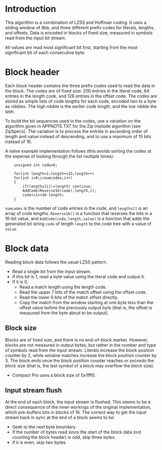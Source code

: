 # Introduction #

This algorithm is a combination of LZSS and Huffman coding. It uses a sliding window of 8kb, and three different prefix codes for literals, lengths, and offsets. Data is encoded in blocks of fixed size, measured in symbols read from the input bit stream.

All values are read most significant bit first, starting from the most significant bit of each consecutive byte.

# Block header #

Each block header contains the three prefix codes used to read the data in the block. The codes are of fixed size: 256 entries in the literal code, 64 entries in the length code, and 128 entries in the offset code. The codes are stored as simple lists of code lengths for each code, encoded two to a byte as nibbles. The high nibble is the earlier code length, and the low nibble the later.

To build the bit sequences used in the codes, use a variation on the algorithm given in APPNOTE.TXT for the Zip implode algorithm (see ZipSpecs). The variation is to process the entries in ascending order of length and value instead of descending, and to use a maximum of 15 bits instead of 16.

A naïve example implementation follows (this avoids sorting the codes at the expense of looking through the list multiple times):

```
	unsigned int code=0;

	for(int length=1;length<=15;length++)
	for(int i=0;i<numcodes;i++)
	{
		if(lengths[i]!=length) continue;
		AddCode(Reverse16(code),length,i);
		code+=1<<16-length;
	}
```

`numcodes` is the number of code entries in the code, and `lengths[]` is an array of code lengths. `Reverse16()` is a function that reverses the bits in a 16-bit value, and `AddCode(code,length,value)` is a function that adds the generated bit string `code` of length `length` to the code tree with a value of `value`.

# Block data #

Reading block data follows the usual LZSS pattern.

  * Read a single bit from the input stream.
  * If this bit is 1, read a byte value using the literal code and output it.
  * If it is 0,
    * Read a match length using the length code.
    * Read the upper 7 bits of the match offset using the offset code.
    * Read the lower 6 bits of the match offset directly.
    * Copy the match from the window starting at one byte less than the offset value before the previously output byte (that is, the offset is measured from the byte about to be output).

## Block size ##

Blocks are of fixed size, and there is no end-of-block marker. However, blocks are not measured in output bytes, but rather in the number and type of symbols read from the input stream. Literals increase the block position counter by 2, while window matches increase the block position counter by 3. The block ends once the block position counter reaches _or exceeds_ the block size (that is, the last symbol of a block may overflow the block size).

  * Compact Pro uses a block size of 0x1fff0.

## Input stream flush ##

At the end of each block, the input stream is flushed. This seems to be a direct consequence of the inner workings of the original implementation, which pre-buffers bits in blocks of 16. The correct way to get the input stream back in sync at the end of a block seems to be:

  * Seek to the next byte boundary.
  * If the number of bytes read since the start of the block data (not counting the block header) is odd, skip three bytes.
  * if it is even, skip two bytes.